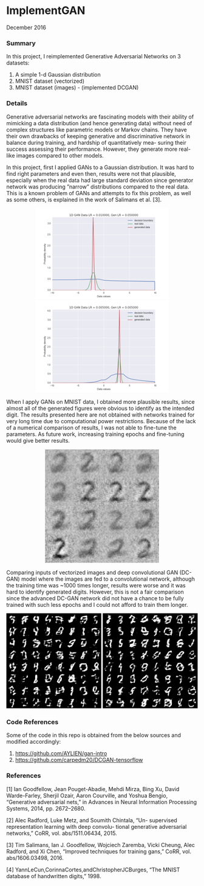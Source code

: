 # ImplementGAN
December 2016
### Summary
In this project, I reimplemented Generative Adversarial Networks on 3 datasets: 
1. A simple 1-d Gaussian distribution
2. MNIST dataset (vectorized)
3. MNIST dataset (images) - (implemented DCGAN)

### Details
Generative adversarial networks are fascinating models with their ability of mimicking a data distribution (and hence generating data) without need of complex structures like parametric models or Markov chains. They have their own drawbacks of keeping generative and discriminative network in balance during training, and hardship of quantitatively mea- suring their success assessing their performance. However, they generate more real-like images compared to other models.

In this project, first I applied GANs to a Gaussian distribution. It was hard to find right parameters and even then, results were not that plausible, especially when the real data had large standard deviation since generator network was producing ”narrow” distributions compared to the real data. This is a known problem of GANs and attempts to fix this problem, as well as some others, is explained in the work of Salimans et al. [3].

<p align="center">
  <img src="/Figures/dist_NR10_M-2_STD0_5_DLR0_01_GLR0_05_2.png" width="350" title="Real Gaussian dist N(-2, 0.5) and generated dist from U(-10,10)">
  <img src="/Figures/dist_NR10_M3_STD0_2_DLR0_005_GLR0_005_s.png" width="350" title="Real Gaussian dist N(3, 0.2) and generated dist from U(-10,10)">
</p>

When I apply GANs on MNIST data, I obtained more plausible results, since almost all of the generated figures were obvious to identify as the intended digit. The results presented here are not obtained with networks trained for very long time due to computational power restrictions. Because of the lack of a numerical comparison of results, I was not able to fine-tune the parameters. As future work, increasing training epochs and fine-tuning would give better results.

<p align="center">
  <img src="/Figures/image_L2_DLR0_100000_GLR0_100000_BS50_N100_gen2_disc4.png" width="300" title="Images for digit 2 generated by the 4-layer generative network trained on vector MNIST dataset">
</p>

Comparing inputs of vectorized images and deep convolutional GAN (DC-GAN) model where the images are fed to a convolutional network, although the training time was ~1000 times longer, results were worse and it was hard to identify generated digits. However, this is not a fair comparison since the advanced DC-GAN network did not have a chance to be fully trained with such less epochs and I could not afford to train them longer.

<p align="center">
  <img src="/Figures/dcgan1.png" width="250" title="Random examples of generated digits by DC-GAN">
  <img src="/Figures/dcgan2.png" width="250" title="Images for digit 2 generated by the 4-layer generative network trained on vector MNIST dataset">

</p>

### Code References
Some of the code in this repo is obtained from the below sources and modified accordingly:
1. https://github.com/AYLIEN/gan-intro
2. https://github.com/carpedm20/DCGAN-tensorflow

### References
[1] Ian Goodfellow, Jean Pouget-Abadie, Mehdi Mirza, Bing Xu, David Warde-Farley, Sherjil Ozair, Aaron Courville, and Yoshua Bengio, “Generative adversarial nets,” in Advances in Neural Information Processing Systems, 2014, pp. 2672–2680.

[2] Alec Radford, Luke Metz, and Soumith Chintala, “Un- supervised representation learning with deep convolu- tional generative adversarial networks,” CoRR, vol. abs/1511.06434, 2015.

[3] Tim Salimans, Ian J. Goodfellow, Wojciech Zaremba, Vicki Cheung, Alec Radford, and Xi Chen, “Improved techniques for training gans,” CoRR, vol. abs/1606.03498, 2016.

[4] YannLeCun,CorinnaCortes,andChristopherJCBurges, “The MNIST database of handwritten digits,” 1998.
